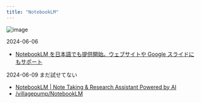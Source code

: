 ```yaml
---
title: "NotebookLM"
---
```


![image](https://gyazo.com/6e494af58e2880acb92c3dadca2f5879/thumb/1000)

2024-06-06
- [NotebookLM を日本語でも提供開始。ウェブサイトや Google スライドにもサポート](https://blog.google/intl/ja-jp/company-news/technology/notebooklm-google/)

2024-06-09 まだ試せてない
- [NotebookLM | Note Taking & Research Assistant Powered by AI](https://notebooklm.google/)
- [/villagepump/NotebookLM](https://scrapbox.io/villagepump/NotebookLM)
